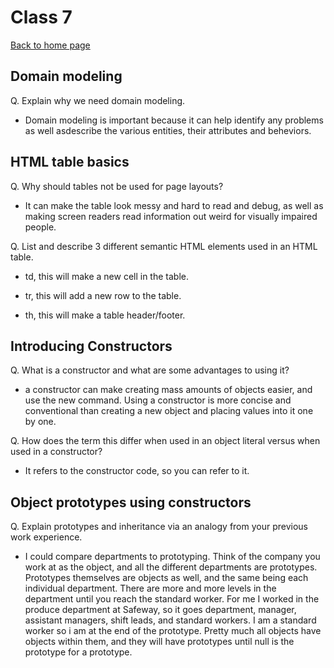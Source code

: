# Class 7

[Back to home page](../README.md)

## Domain modeling

Q. Explain why we need domain modeling.

- Domain modeling is important because it can help identify any problems as well asdescribe the various entities, their attributes and beheviors.

## HTML table basics

Q. Why should tables not be used for page layouts?

- It can make the table look messy and hard to read and debug, as well as making screen readers read information out weird for visually impaired people.

Q. List and describe 3 different semantic HTML elements used in an HTML table.

- td, this will make a new cell in the table.

- tr, this will add a new row to the table.

- th, this will make a table header/footer.

## Introducing Constructors

Q. What is a constructor and what are some advantages to using it?

- a constructor can make creating mass amounts of objects easier, and use the new command. Using a constructor is more concise and conventional than creating a new object and placing values into it one by one.

Q. How does the term this differ when used in an object literal versus when used in a constructor?

- It refers to the constructor code, so you can refer to it.

## Object prototypes using constructors

Q. Explain prototypes and inheritance via an analogy from your previous work experience.

- I could compare departments to prototyping. Think of the company you work at as the object, and all the different departments are prototypes. Prototypes themselves are objects as well, and the same being each individual department. There are more and more levels in the department until you reach the standard worker. For me I worked in the produce department at Safeway, so it goes department, manager, assistant managers, shift leads, and standard workers. I am a standard worker so i am at the end of the prototype. Pretty much all objects have objects within them, and they will have prototypes until null is the prototype for a prototype.
